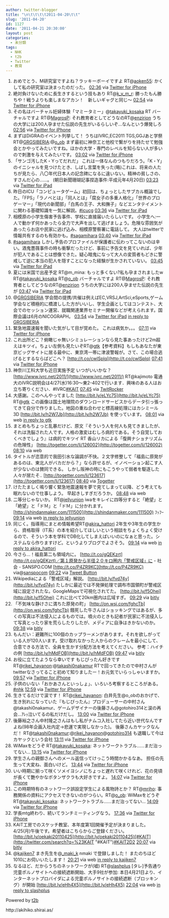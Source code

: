 ```yaml
---
author: twitter-blogger
title: "\n\t\t\t\t2011-04-20\t\t"
slug: '2011-04-20'
id: 1127
date: '2011-04-21 20:30:00'
layout: post
categories:
  - 未分類
tags:
  - NHK
  - t2b
  - Twitter
  - 教育
---
```


<div xmlns:georss="http://www.georss.org/georss">

1.  <span><span>おめでとう、M研究室ですよね？ラッキーボーイですよ RT@[aoken55](http://twitter.com/aoken55 "aoken55"): かくして私の研究室は決まったのだった。</span> <span>[<span>02:36</span>](http://twitter.com/o_ob/status/60698329637584896) <span>via [Twitter for iPhone](http://twitter.com/)</span></span></span>
2.  <span><span>絶対負けないために長生きするという技もあり RT@[k_y_m_r](http://twitter.com/k_y_m_r "k_y_m_r"): 勝ったもん勝ちや！戦うよりも楽しまなアカン！　新しいギャグと同じ～</span> <span>[<span>02:54</span>](http://twitter.com/o_ob/status/60702905690357760) <span>via [Twitter for iPhone](http://twitter.com/)</span></span></span>
3.  <span><span>その名はバーチャル妊婦体験「マミータミー」@[takayuki_kosaka](http://twitter.com/takayuki_kosaka "takayuki_kosaka") RT バーチャルですよ RT@[MagrosP](http://twitter.com/MagrosP "MagrosP"): それ教育者としてどうなのRT@[enzirion](http://twitter.com/enzirion "enzirion") うちの大学には200人孕ませた伝説の先生がいるらしいぞ…なんという爆発しろ</span> <span>[<span>02:56</span>](http://twitter.com/o_ob/status/60703350420799489) <span>via [Twitter for iPhone](http://twitter.com/)</span></span></span>
4.  <span><span>まずはDiGRAのイベント列挙して！ うちはIVRC,EC2011 TGS,GGJあと学祭 RT@[GRGSIBERIA](http://twitter.com/GRGSIBERIA "GRGSIBERIA"):@[o_ob](http://twitter.com/o_ob "o_ob") まず最初に神奈工と他校で繋がりを持たせて勉強会とかやってみたいですね。ほかの大学・専門のレベルを知らない人が多いので刺激を与えてみたいです。</span> <span>[<span>03:02</span>](http://twitter.com/o_ob/status/60704843299422208) <span>via [Twitter for iPhone](http://twitter.com/)</span></span></span>
5.  <span><span>「サンゴ汚したK・Yってだれだ」 これは一体なんのつもりだろう。「K・Y」のイニシャルを見つけたとき、しばし言葉を失った(略)これは、将来の人たちが見たら、八〇年代日本人の記念碑になるに違いない。精神の貧しさの、すさんだ心の……。 (朝日新聞珊瑚記事捏造事件:平成元年4月20日)</span> <span>[<span>03:23</span>](http://twitter.com/o_ob/status/60710182879109120) <span>via [Twitter for iPad](http://itunes.apple.com/app/twitter/id333903271?mt=8)</span></span></span>
6.  <span><span>昨日のICU「コンピュータゲーム」初回は、ちょっとしたサブカル概論でした。「FPS」「ラノベとは」「同人とは」「腐女子の多重人格化」「世界のプロゲーマー」「現代の新聞部」「白馬の王子、大和撫子」などエンタテイメントに関わる基礎知識を一気に解説。[#icucg](http://twitter.com/search?q=%23icucg "#icucg")</span> <span>[<span>03:36</span>](http://twitter.com/o_ob/status/60713578440822784) <span>via [Twitter for iPad](http://itunes.apple.com/app/twitter/id333903271?mt=8)</span></span></span>
7.  <span><span>相模原の小学生傷害予告事件、学校に直接届いたらしいです。 小学生へ:一人で動かず何かあったら全力で大声を出して逃げましょう。危険な雰囲気があったらお店や民家に逃げ込み、相模原警察署に電話して。 大人はtwitterで情報共有するのも有効かも。[#sagamihara](http://twitter.com/search?q=%23sagamihara "#sagamihara")</span> <span>[<span>03:40</span>](http://twitter.com/o_ob/status/60714406996217856) <span>via [Twitter for iPad](http://itunes.apple.com/app/twitter/id333903271?mt=8)</span></span></span>
8.  <span><span>[#sagamihara](http://twitter.com/search?q=%23sagamihara "#sagamihara") しかし予告のプロファイルが保護者に伝わってこないのは辛い。酒鬼薔薇事件の時も衝撃だったけど、事前に予告文を見ていれば、少年が犯人であることは想像できた。疑心暗鬼になって大人の変質者もどきに警戒して逆に本当の犯人を隠すことになった経験が生かされていない。</span> <span>[<span>03:45</span>](http://twitter.com/o_ob/status/60715709386334208) <span>via [Twitter for iPad](http://itunes.apple.com/app/twitter/id333903271?mt=8)</span></span></span>
9.  <span><span>夏には米国で出産予定 RT@m_mina: もっと多くない?私も孕まされましたw RT@[takayuki_kosaka](http://twitter.com/takayuki_kosaka "takayuki_kosaka") RT@[o_ob](http://twitter.com/o_ob "o_ob") バーチャルですよ RT@[MagrosP](http://twitter.com/MagrosP "MagrosP"): それ教育者としてどうなのRT@[enzirion](http://twitter.com/enzirion "enzirion") うちの大学には200人孕ませた伝説の先生が</span> <span>[<span>03:47</span>](http://twitter.com/o_ob/status/60716204934971392) <span>via [Twitter for iPad](http://itunes.apple.com/app/twitter/id333903271?mt=8)</span></span></span>
10.  <span><span>@[GRGSIBERIA](http://twitter.com/GRGSIBERIA "GRGSIBERIA") 学会間の提携/共催は例えばEC,VRSJ,ArtSci,eSports,ゲーム学会など積極的に橋渡しした方がいいし、学生企画としてはコンテスト、大会でのセッション運営、就職関連業界セミナー開催などが考えられます。国際会議は6月のNICOGRAPH。</span> <span>[<span>03:54</span>](http://twitter.com/o_ob/status/60718089016324097) <span>via [Twitter for iPad](http://itunes.apple.com/app/twitter/id333903271?mt=8)</span> [in reply to GRGSIBERIA](http://twitter.com/GRGSIBERIA/status/60714466194624512)</span></span>
11.  <span><span>緊急地震速報を聞いた気がして目が覚めた。 これは病気か。。。</span> <span>[<span>07:11</span>](http://twitter.com/o_ob/status/60767671670669314) <span>via [Twitter for iPhone](http://twitter.com/)</span></span></span>
12.  <span><span>これ出所どこ？俯瞰じゃ無いシミュレーションなら見た事あったけど2m超えはキツイ。ちょい左側も見たいぞRT@[gtk](http://twitter.com/gtk "gtk")【参考資料】もしもあなたが東京ビッグサイトに居る最中に、東京湾一帯に津波警報が。さて、この場合逃げるとするならばどこへ？ [http://t.co/cwlSplq](http://t.co/cwlSplq)</span> <span>[<span>07:41</span>](http://twitter.com/o_ob/status/60775132360216576) <span>via [Twitter for iPhone](http://twitter.com/)</span></span></span>
13.  <span><span>神奈川工科大学も近日実施予定 いつがいいかな？ [http://www.ivrc.net/2011/](http://www.ivrc.net/2011/) RT@kajimoto 電通大のIVRC説明会は4/27(水)16:30～東2-402で行います．興味のある人はお立ち寄りください．#IVRC[#KAIT](http://twitter.com/search?q=%23KAIT "#KAIT")</span> <span>[<span>07:45</span>](http://twitter.com/o_ob/status/60776053605539840) <span>via [TwitRocker](http://apps.studiohitori.com/twitrocker)</span></span></span>
14.  <span><span>大感謝。このへんやってました [http://bit.ly/eLYc75](http://bit.ly/eLYc75) RT@[gtk](http://twitter.com/gtk "gtk") この画像は国土地理院のダウンロードサービスからデータ引っ張ってきて自分で作りました。地図の重ね合わせと標高線処理にはカシミール3D [http://bit.ly/h2W7Jb](http://bit.ly/h2W7Jb) を使っています。</span> <span>[<span>08:01</span>](http://twitter.com/o_ob/status/60780062336761856) <span>via web</span> [in reply to gtk](http://twitter.com/gtk/status/60779502736900097)</span></span>
15.  <span><span>まとめもちょっと乱暴だけど、原文『そういう人を何人も見てきましたが、それは洗脳された人です。人格の激変はむしろ病的である。そう自覚しておくべきでしょう』は病的でキツイ RT 香山リカによる「復興ナショナリズムの危険性」 [http://togetter.com/li/126002](http://togetter.com/li/126002)</span> <span>[<span>08:10</span>](http://twitter.com/o_ob/status/60782412157825024) <span>via web</span></span></span>
16.  <span><span>タイトルが恣意的で我田引水な論調が不快。２文字修整して「福島に原発があるのは、東北人がバカだから？」なら許せるが、イノベーション起こす人が少ないのは賛同できる。 しかし阪神の時にもこうやって弱者を駆逐した人々が居たそ.. [http://togetter.com/li/123617](http://togetter.com/li/123617)</span> <span>[<span>08:40</span>](http://twitter.com/o_ob/status/60789839305506816) <span>via [Togetter](http://togetter.com)</span></span></span>
17.  <span><span>けたたましく鳴り響く緊急地震速報を夢で見てしまって以降、どう考えても眠れないので仕事しよう。 早起きしすぎだろうか。</span> <span>[<span>08:48</span>](http://twitter.com/o_ob/status/60792065247813632) <span>via web</span></span></span>
18.  <span><span>二等分じゃないか。 RT@[jellyunion](http://twitter.com/jellyunion "jellyunion") iwaをキレイに四等分すると「絶望」と「絶望」と「ドＭ」と「ドＭ」に分かれます。 [http://shindanmaker.com/111500](http://shindanmaker.com/111500) ﾌｯﾌｰ</span> <span>[<span>09:14</span>](http://twitter.com/o_ob/status/60798431853158400) <span>via web</span> [in reply to jellyunion](http://twitter.com/jellyunion/status/60682714214449152)</span></span>
19.  <span><span>同じく。指導用にまとめ情報希望RT@[akira_hattori](http://twitter.com/akira_hattori "akira_hattori") 2年生や3年生の学生から、資格取得（IT系）の本を紹介してほしいという相談をちょくちょく受けるので、そういう本を学科でDB化してしまえばいいのになぁと思った。システムなら作りますけど。というよりブログでよさそう。</span> <span>[<span>09:14</span>](http://twitter.com/o_ob/status/60798619917369344) <span>via web</span> [in reply to akira_hattori](http://twitter.com/akira_hattori/status/60618604202307584)</span></span>
20.  <span><span>今さら…！福島第二も領域内に。 [http://t.co/gQEKzrt](http://t.co/gQEKzrt)／第１原発から半径２０キロ圏内「警戒区域」に - 社会 - SANSPO.COM [http://t.co/P4ZR9KC](http://t.co/P4ZR9KC) via@[sanspocom](http://twitter.com/sanspocom "sanspocom")</span> <span>[<span>09:22</span>](http://twitter.com/o_ob/status/60800501553430528) <span>via [Tweet Button](http://twitter.com/tweetbutton)</span></span></span>
21.  <span><span>Wikipediaによる「警戒区域」解説。 [http://bit.ly/fvd74y](http://bit.ly/fvd74y) たしかに最近では不発弾処理で調布市国領町が警戒区域に設定されたな。GoogleMapsで可視化されてた。 [http://bit.ly/f5Ohei](http://bit.ly/f5Ohei) これに比べて20km圏内は広域すぎ。</span> <span>[<span>09:29</span>](http://twitter.com/o_ob/status/60802252251738112) <span>via [bitly](http://bit.ly)</span></span></span>
22.  <span><span>「不気味な静けさに満ちた原発の町」 [http://on.wsj.com/fghcTb](http://on.wsj.com/fghcTb) 餓死した牛さんはショッキングではあるが、多くの写真は不法侵入によるものでは。噴火のときも記者が民家に不法侵入して写真とったり家を荒らしたりしたが、メディアに自浄はきかないのか。</span> <span>[<span>09:38</span>](http://twitter.com/o_ob/status/60804476872826881) <span>via [bitly](http://bit.ly)</span></span></span>
23.  <span><span>もんだい：避難所に100個のカップラーメンがあります。それを欲しがっている人が120人います。受け取れなかった人からのクレームを最小にして、合意できる方法で、全員を生かす分配方法を考えてください。 参考：ハイチの例 [http://bit.ly/hMdFOB](http://bit.ly/hMdFOB)</span> <span>[<span>09:47</span>](http://twitter.com/o_ob/status/60806841130696704) <span>via [bitly](http://bit.ly)</span></span></span>
24.  <span><span>お役に立てたようなら幸いです もじぴったん好きです RT@[rikei_hayanon](http://twitter.com/rikei_hayanon "rikei_hayanon"):@[takashi0nakamur](http://twitter.com/takashi0nakamur "takashi0nakamur") RTで回ってきたので中村さんがtwitterなさってること初めて知りましたー！お元気でいらっしゃいますか。</span> <span>[<span>09:57</span>](http://twitter.com/o_ob/status/60809310233563136) <span>via [Twitter for iPhone](http://twitter.com/)</span></span></span>
25.  <span><span>子供のいない「おかあさんといっしょ」、いろいろ考察するところがある。[#nhk](http://twitter.com/search?q=%23nhk "#nhk")</span> <span>[<span>12:59</span>](http://twitter.com/o_ob/status/60855123416580097) <span>via [Twitter for iPhone](http://twitter.com/)</span></span></span>
26.  <span><span>生きてるだけで涙です！ RT@[rikei_hayanon](http://twitter.com/rikei_hayanon "rikei_hayanon"): 白井先生@o_obのおかげで、生き別れになっていた『もじぴったん』プロデューサーの中村さん@takashi0nakamur、ゲームデザイナーの後藤さん@gotohiro314と涙の再会…ｱﾚｯ泣いてるの私だけだし。</span> <span>[<span>13:00</span>](http://twitter.com/o_ob/status/60855494969004032) <span>via [Twitter for iPhone](http://twitter.com/)</span></span></span>
27.  <span><span>後藤裕之さん中村隆之さんはもし私がナムコ入社してたら近い世代なんですよね(98年企画入社内定→悲運で実現しなかった)。 後藤さんカヤックなんだ！ RT@[takashi0nakamur](http://twitter.com/takashi0nakamur "takashi0nakamur"):@[rikei_hayanon](http://twitter.com/rikei_hayanon "rikei_hayanon")@[gotohiro314](http://twitter.com/gotohiro314 "gotohiro314") も退職して今はカヤックという会社</span> <span>[<span>13:11</span>](http://twitter.com/o_ob/status/60858217986670592) <span>via [Twitter for iPhone](http://twitter.com/)</span></span></span>
28.  <span><span>WiMaxをどうぞ RT@[takayuki_kosaka](http://twitter.com/takayuki_kosaka "takayuki_kosaka"): ネットワークトラブル……まだ治ってない…</span> <span>[<span>13:15</span>](http://twitter.com/o_ob/status/60859167283478528) <span>via [Twitter for iPhone](http://twitter.com/)</span></span></span>
29.  <span><span>学生さんの親御さんへのメール返信ってけっこう時間かかるなあ。 担任の先生って大変ね、面白いけど。</span> <span>[<span>13:44</span>](http://twitter.com/o_ob/status/60866470523043840) <span>via [Twitter for iPhone](http://twitter.com/)</span></span></span>
30.  <span><span>いい時期に揃って咲くソメイヨシノにちょっと遅れて咲くけれど、花の見頃が長くて艶やかなボタンザクラも大好きですよ。</span> <span>[<span>14:07</span>](http://twitter.com/o_ob/status/60872280439402496) <span>via [Twitter for iPhone](http://twitter.com/)</span></span></span>
31.  <span><span>この時期特有のネットワーク誤設定学生による風物詩とか？ RT@[mriho](http://twitter.com/mriho "mriho"): 事務関係の資料にアクセスできないのがつらい。RT@[o_ob](http://twitter.com/o_ob "o_ob"): WiMaxをどうぞ RT@[takayuki_kosaka](http://twitter.com/takayuki_kosaka "takayuki_kosaka"): ネットワークトラブル……まだ治ってない…</span> <span>[<span>14:09</span>](http://twitter.com/o_ob/status/60872714059124737) <span>via [Twitter for iPhone](http://twitter.com/)</span></span></span>
32.  <span><span>学長mtg終わり、続いてランチミーティングなう。</span> <span>[<span>17:36</span>](http://twitter.com/o_ob/status/60924905344086016) <span>via [Twitter for iPhone](http://twitter.com/)</span></span></span>
33.  <span><span>KAIT工房でのスケッチ教室、本年度第1回開催予定が決まりました。4/25(月)午後です。希望者はこちらからご登録ください。 [http://bit.ly/oekaki20110425](http://bit.ly/oekaki20110425)[#KAIT](http://twitter.com/search?q=%23KAIT "#KAIT")[#KAIT2D2](http://twitter.com/search?q=%23KAIT2D2 "#KAIT2D2")</span> <span>[<span>20:07</span>](http://twitter.com/o_ob/status/60962838667214850) <span>via [bitly](http://bit.ly)</span></span></span>
34.  <span><span>@[kajiken7](http://twitter.com/kajiken7 "kajiken7") まき先生を@[_maki_k](http://twitter.com/_maki_k "_maki_k") nmaki で登録しました！ またのちほど1010にお伺いいたします！</span> <span>[<span>20:21</span>](http://twitter.com/o_ob/status/60966326524583936) <span>via web</span> [in reply to kajiken7](http://twitter.com/kajiken7/status/60948046187474944)</span></span>
35.  <span><span>なるほど、だからうちのネットワークが(嘘) RT@[slashplus](http://twitter.com/slashplus "slashplus") [タレ]予告通り児童ポルノサイトへの接続遮断開始、大手9社が参加: 本日4月21日より、インターネットプロバイダによる児童ポルノサイトの接続遮断（ブロッキング）が開始 [http://bit.ly/eHh4X5](http://bit.ly/eHh4X5)</span> <span>[<span>22:04</span>](http://twitter.com/o_ob/status/60992259595845632) <span>via web</span> [in reply to slashplus](http://twitter.com/slashplus/status/60991579640442880)</span></span>

</div>

Powered by [t2b](http://t2b.utilz.jp/)

<div>http://akihiko.shirai.as/</div>